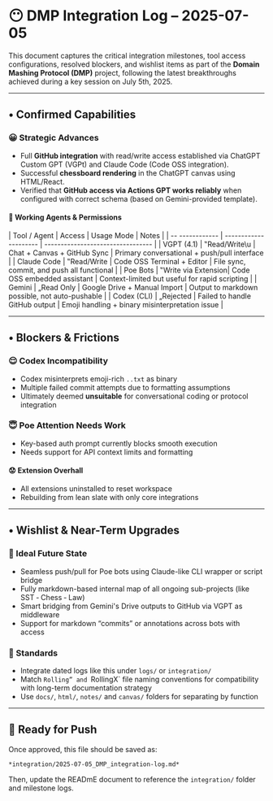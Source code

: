 # 😶 DMP Integration Log – 2025-07-05

This document captures the critical integration milestones, tool access configurations, resolved blockers, and wishlist items as part of the **Domain Mashing Protocol (DMP)** project, following the latest breakthroughs achieved during a key session on July 5th, 2025.

----

## • Confirmed Capabilities

### 😀 Strategic Advances

- Full **GitHub integration** with read/write access established via ChatGPT Custom GPT (VGPt) and Claude Code (Code OSS integration).
- Successful **chessboard rendering** in the ChatGPT canvas using HTML/React.
- Verified that **GitHub access via Actions GPT works reliably** when configured with correct schema (based on Gemini-provided template).

#### 📩 Working Agents & Permissions

| Tool / Agent  | Access               | Usage Mode              | Notes                          |
| -- ------------ | --------------------- | --------------------------------- |
| VGPT (4.1)   | ‟Read/Write\u   | Chat + Canvas + GitHub Sync   | Primary conversational + push/pull interface |
| Claude Code | ‟Read/Write      | Code OSS Terminal + Editor   | File sync, commit, and push all functional    |
| Poe Bots   | ‟Write via Extension| Code OSS embedded assistant | Context-limited but useful for rapid scripting |
| Gemini      | „Read Only     | Google Drive + Manual Import  | Output to markdown possible, not auto-pushable  |
| Codex (CLI) | „Rejected        | Failed to handle GitHub output  | Emoji handling + binary misinterpretation issue |

----

## • Blockers & Frictions

### 😌 Codex Incompatibility

- Codex misinterprets emoji-rich `..txt` as binary
- Multiple failed commit attempts due to formatting assumptions
- Ultimately deemed **unsuitable** for conversational coding or protocol integration

### 😇 Poe Attention Needs Work
- Key-based auth prompt currently blocks smooth execution
- Needs support for API context limits and formatting

#### 😟 Extension Overhall
- All extensions uninstalled to reset workspace
- Rebuilding from lean slate with only core integrations

---

## • Wishlist & Near-Term Upgrades

### 📗 Ideal Future State

- Seamless push/pull for Poe bots using Claude-like CLI wrapper or script bridge
- Fully markdown-based internal map of all ongoing sub-projects (like SST ‐ Chess ‐ Law)
- Smart bridging from Gemini's Drive outputs to GitHub via VGPT as middleware
- Support for markdown “commits” or annotations across bots with access

### 🔖 Standards

- Integrate dated logs like this under `logs/` or `integration/`
- Match `Rolling” and `RollingX` file naming conventions for compatibility with long-term documentation strategy
- Use `docs/`, `html/`, `notes/` and `canvas/` folders for separating by function

---

## 🏈 Ready for Push

Once approved, this file should be saved as:

`*integration/2025-07-05_DMP_integration-log.md*`

Then, update the READmE document to reference the `integration/` folder and milestone logs.
